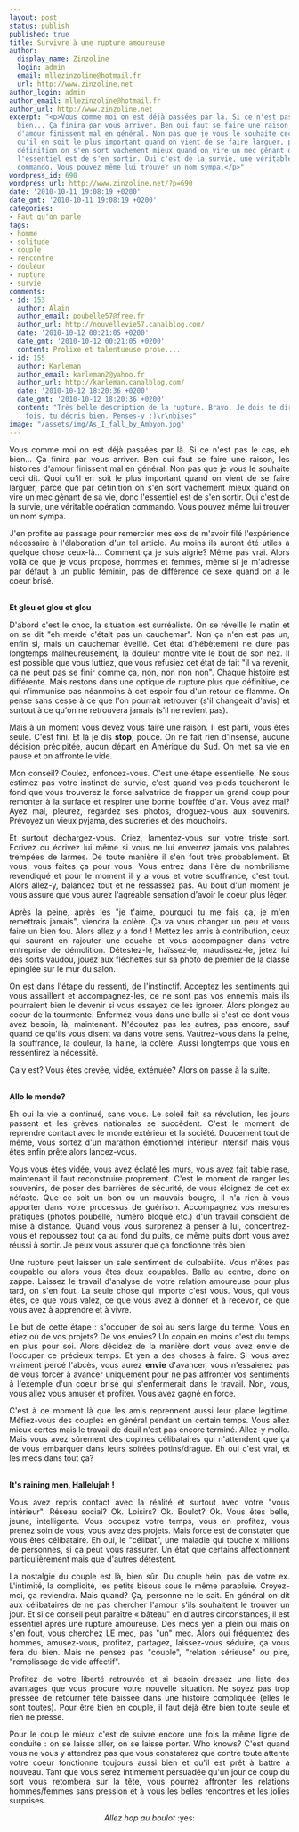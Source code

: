```yaml
---
layout: post
status: publish
published: true
title: Survivre à une rupture amoureuse
author:
  display_name: Zinzoline
  login: admin
  email: mllezinzoline@hotmail.fr
  url: http://www.zinzoline.net
author_login: admin
author_email: mllezinzoline@hotmail.fr
author_url: http://www.zinzoline.net
excerpt: "<p>Vous comme moi on est déjà passées par là. Si ce n'est pas le cas, eh
  bien... Ça finira par vous arriver. Ben oui faut se faire une raison, les histoires
  d'amour finissent mal en général. Non pas que je vous le souhaite ceci dit. Quoi
  qu'il en soit le plus important quand on vient de se faire larguer, parce que par
  définition on s'en sort vachement mieux quand on vire un mec gênant de sa vie, donc
  l'essentiel est de s'en sortir. Oui c'est de la survie, une véritable opération
  commando. Vous pouvez même lui trouver un nom sympa.</p>"
wordpress_id: 690
wordpress_url: http://www.zinzoline.net/?p=690
date: '2010-10-11 19:08:19 +0200'
date_gmt: '2010-10-11 19:08:19 +0200'
categories:
- Faut qu'on parle
tags:
- homme
- solitude
- couple
- rencontre
- douleur
- rupture
- survie
comments:
- id: 153
  author: Alain
  author_email: poubelle57@free.fr
  author_url: http://nouvellevie57.canalblog.com/
  date: '2010-10-12 00:21:05 +0200'
  date_gmt: '2010-10-12 00:21:05 +0200'
  content: Prolixe et talentueuse prose....
- id: 155
  author: Karleman
  author_email: karleman2@yahoo.fr
  author_url: http://karleman.canalblog.com/
  date: '2010-10-12 18:20:36 +0200'
  date_gmt: '2010-10-12 18:20:36 +0200'
  content: "Très belle description de la rupture. Bravo. Je dois te dire, encore une
    fois, tu décris bien. Penses-y :)\r\nbises"
image: "/assets/img/As_I_fall_by_Ambyon.jpg"
---
```

<p style="text-align: justify;">Vous comme moi on est déjà passées par là. Si ce n'est pas le cas, eh bien... Ça finira par vous arriver. Ben oui faut se faire une raison, les histoires d'amour finissent mal en général. Non pas que je vous le souhaite ceci dit. Quoi qu'il en soit le plus important quand on vient de se faire larguer, parce que par définition on s'en sort vachement mieux quand on vire un mec gênant de sa vie, donc l'essentiel est de s'en sortir. Oui c'est de la survie, une véritable opération commando. Vous pouvez même lui trouver un nom sympa.<a id="more"></a><a id="more-690"></a></p>
<p style="text-align: justify;">J'en profite au passage pour remercier mes exs de m'avoir filé l'expérience nécessaire à l'élaboration d'un tel article. Au moins ils auront été utiles à quelque chose ceux-là... Comment ça je suis aigrie? Même pas vrai. Alors voilà ce que je vous propose, hommes et femmes, même si je m'adresse par défaut à un public féminin, pas de différence de sexe quand on a le coeur brisé.</p>
<p style="text-align: justify;"><strong><br />Et glou et glou et glou</strong></p>
<p style="text-align: justify;">D'abord c'est le choc, la situation est surréaliste. On se réveille le matin et on se dit "eh merde c'était pas un cauchemar". Non ça n'en est pas un, enfin si, mais un cauchemar éveillé. Cet état d’hébètement ne dure pas longtemps malheureusement, la douleur montre vite le bout de son nez. Il est possible que vous luttiez, que vous refusiez cet état de fait "il va revenir, ça ne peut pas se finir comme ça, non, non non non". Chaque histoire est différente. Mais restons dans une optique de rupture plus que définitive, ce qui n’immunise pas néanmoins à cet espoir fou d'un retour de flamme. On pense sans cesse à ce que l'on pourrait retrouver (s'il changeait d'avis) et surtout à ce qu'on ne retrouvera jamais (s'il ne revient pas).</p>
<p style="text-align: justify;">Mais à un moment vous devez vous faire une raison. Il est parti, vous êtes seule. C'est fini. Et là je dis <strong>stop</strong>, pouce. On ne fait rien d'insensé, aucune décision précipitée, aucun départ en Amérique du Sud. On met sa vie en pause et on affronte le vide.</p>
<p style="text-align: justify;">Mon conseil? Coulez, enfoncez-vous. C'est une étape essentielle. Ne sous estimez pas votre instinct de survie, c'est quand vos pieds toucheront le fond que vous trouverez la force salvatrice de frapper un grand coup pour remonter à la surface et respirer une bonne bouffée d'air. Vous avez mal? Ayez mal, pleurez, regardez ses photos, droguez-vous aux souvenirs. Prévoyez un vieux pyjama, des sucreries et des mouchoirs.</p>
<p style="text-align: justify;">Et surtout déchargez-vous. Criez, lamentez-vous sur votre triste sort. Ecrivez ou écrivez lui même si vous ne lui enverrez jamais vos palabres trempées de larmes. De toute manière il s'en fout très probablement. Et vous, vous faites ça pour vous. Vous entrez dans l'ère du nombrilisme revendiqué et pour le moment il y a vous et votre souffrance, c'est tout. Alors allez-y, balancez tout et ne ressassez pas. Au bout d'un moment je vous assure que vous aurez l'agréable sensation d'avoir le coeur plus léger.</p>
<p style="text-align: justify;">Après la peine, après les "je t'aime, pourquoi tu me fais ça, je m'en remettrais jamais", viendra la colère. Ça va vous changer un peu et vous faire un bien fou. Alors allez y à fond ! Mettez les amis à contribution, ceux qui sauront en rajouter une couche et vous accompagner dans votre entreprise de démolition. Détestez-le, haïssez-le, maudissez-le, jetez lui des sorts vaudou, jouez aux fléchettes sur sa photo de premier de la classe épinglée sur le mur du salon.</p>
<p style="text-align: justify;">On est dans l'étape du ressenti, de l'instinctif. Acceptez les sentiments qui vous assaillent et accompagnez-les, ce ne sont pas vos ennemis mais ils pourraient bien le devenir si vous essayez de les ignorer. Alors plongez au coeur de la tourmente. Enfermez-vous dans une bulle si c'est ce dont vous avez besoin, là, maintenant. N'écoutez pas les autres, pas encore, sauf quand ce qu'ils vous disent va dans votre sens. Vautrez-vous dans la peine, la souffrance, la douleur, la haine, la colère. Aussi longtemps que vous en ressentirez la nécessité.</p>
<p style="text-align: justify;">Ça y est? Vous êtes crevée, vidée, exténuée? Alors on passe à la suite.</p>
<p style="text-align: justify;"><strong><br />Allo le monde?</strong></p>
<p style="text-align: justify;">Eh oui la vie a continué, sans vous. Le soleil fait sa révolution, les jours passent et les grèves nationales se succèdent. C'est le moment de reprendre contact avec le monde extérieur et la société. Doucement tout de même, vous sortez d'un marathon émotionnel intérieur intensif mais vous êtes enfin prête alors lancez-vous.</p>
<p style="text-align: justify;">Vous vous êtes vidée, vous avez éclaté les murs, vous avez fait table rase, maintenant il faut reconstruire proprement. C'est le moment de ranger les souvenirs, de poser des barrières de sécurité, de vous éloignez de cet ex néfaste. Que ce soit un bon ou un mauvais bougre, il n'a rien à vous apporter dans votre processus de guérison. Accompagnez vos mesures pratiques (photos poubelle, numéro bloqué etc.) d'un travail conscient de mise à distance. Quand vous vous surprenez à penser à lui, concentrez-vous et repoussez tout ça au fond du puits, ce même puits dont vous avez réussi à sortir. Je peux vous assurer que ça fonctionne très bien.</p>
<p style="text-align: justify;">Une rupture peut laisser un sale sentiment de culpabilité. Vous n'êtes pas coupable ou alors vous êtes deux coupables. Balle au centre, donc on zappe. Laissez le travail d'analyse de votre relation amoureuse pour plus tard, on s'en fout. La seule chose qui importe c'est vous. Vous, qui vous êtes, ce que vous valez, ce que vous avez à donner et à recevoir, ce que vous avez à apprendre et à vivre.</p>
<p style="text-align: justify;">Le but de cette étape : s'occuper de soi au sens large du terme. Vous en étiez où de vos projets? De vos envies? Un copain en moins c'est du temps en plus pour soi. Alors décidez de la manière dont vous avez envie de l'occuper ce précieux temps. Et yen a des choses à faire. Si vous avez vraiment percé l'abcès, vous aurez <strong>envie </strong>d'avancer, vous n'essaierez pas de vous forcer à avancer uniquement pour ne pas affronter vos sentiments à l'exemple d'un coeur brisé qui s'enfermerait dans le travail. Non, vous, vous allez vous amuser et profiter. Vous avez gagné en force.</p>
<p style="text-align: justify;">C'est à ce moment là que les amis reprennent aussi leur place légitime. Méfiez-vous des couples en général pendant un certain temps. Vous allez mieux certes mais le travail de deuil n'est pas encore terminé. Allez-y mollo. Mais vous avez sûrement des copines célibataires qui n'attendent que ça de vous embarquer dans leurs soirées potins/drague. Eh oui c'est vrai, et les mecs dans tout ça?</p>
<p style="text-align: justify;"><strong><br />It's raining men, Hallelujah !</strong></p>
<p style="text-align: justify;">Vous avez repris contact avec la réalité et surtout avec votre "vous intérieur". Réseau social? Ok. Loisirs? Ok. Boulot? Ok. Vous êtes belle, jeune, intelligente. Vous occupez votre temps, vous en profitez, vous prenez soin de vous, vous avez des projets. Mais force est de constater que vous êtes célibataire. Eh oui, le "célibat", une maladie qui touche x millions de personnes, si ça peut vous rassurer. Un état que certains affectionnent particulièrement mais que d'autres détestent.</p>
<p style="text-align: justify;">La nostalgie du couple est là, bien sûr. Du couple hein, pas de votre ex. L'intimité, la complicité, les petits bisous sous le même parapluie. Croyez-moi, ça reviendra. Mais quand? Ça, personne ne le sait. En général on dit aux célibataires de ne pas chercher l'amour s'ils souhaitent le trouver un jour. Et si ce conseil peut paraître « bâteau" en d'autres circonstances, il est essentiel après une rupture amoureuse. Des mecs yen a plein oui mais on s'en fout, vous cherchez LE mec, pas "un" mec. Alors oui fréquentez des hommes, amusez-vous, profitez, partagez, laissez-vous séduire, ça vous fera du bien. Mais ne pensez pas "couple", "relation sérieuse" ou pire, "remplissage de vide affectif".</p>
<p style="text-align: justify;">Profitez de votre liberté retrouvée et si besoin dressez une liste des avantages que vous procure votre nouvelle situation. Ne soyez pas trop pressée de retourner tête baissée dans une histoire compliquée (elles le sont toutes). Pour être bien en couple, il faut déjà être bien toute seule et rien ne presse.</p>
<p style="text-align: justify;">Pour le coup le mieux c'est de suivre encore une fois la même ligne de conduite : on se laisse aller, on se laisse porter. Who knows? C'est quand vous ne vous y attendrez pas que vous constaterez que contre toute attente votre coeur fonctionne toujours aussi bien et qu'il est prêt à battre à nouveau. Tant que vous serez intimement persuadée qu'un jour ce coup du sort vous retombera sur la tête, vous pourrez affronter les relations hommes/femmes sans pression et à vous les belles rencontres et les jolies surprises.</p>
<p style="text-align: justify;">
<p style="text-align: center;"><em>Allez hop au boulot</em> :yes:</p>

